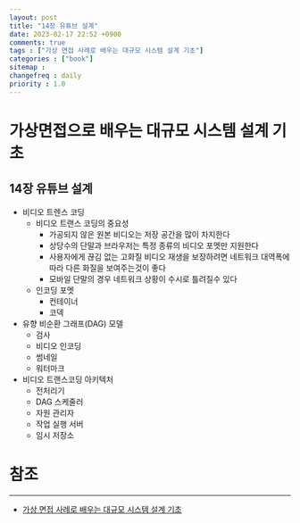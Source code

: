 ```yaml
---
layout: post
title: "14장 유튜브 설계"
date: 2023-02-17 22:52 +0900
comments: true
tags : ["가상 면접 사례로 배우는 대규모 시스템 설계 기초"]
categories : ["book"]
sitemap :
changefreq : daily
priority : 1.0
---
```


# 가상면접으로 배우는 대규모 시스템 설계 기초
## 14장 유튜브 설계

* 비디오 트렌스 코딩
  * 비디오 트랜스 코딩의 중요성 
    * 가공되지 않은 원본 비디오는 저장 공간을 많이 차지한다
    * 상당수의 단말과 브라우저는 특정 종류의 비디오 포멧만 지원한다
    * 사용자에게 끊김 없는 고화질 비디오 재생을 보장하려면 네트워크 대역폭에 따라 다른 화질을 보여주는것이 좋다
    * 모바일 단말의 경우 네트워크 상황이 수시로 틀려질수 있다
  * 인코딩 포멧
    * 컨테이너
    * 코덱
* 유향 비순환 그래프(DAG) 모델
  * 검사
  * 비디오 인코딩
  * 썸네일
  * 워터마크
* 비디오 트랜스코딩 아키텍처
  * 전처리기
  * DAG 스케줄러
  * 자원 관리자
  * 작업 실행 서버
  * 임시 저장소


# 참조

-----
* [가상 면접 사례로 배우는 대규모 시스템 설계 기초](http://www.yes24.com/Product/Goods/102819435)
